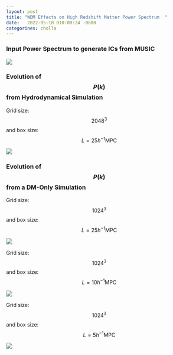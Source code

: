 ```yaml
---
layout: post
title: "WDM Effects on High Redshift Matter Power Spectrum  "
date:   2022-05-10 010:00:24 -0800
categorines: cholla
---
```



### Input Power Spectrum to generate ICs from MUSIC

<img src="{{ site.url }}assets/images/wdm_high_z_pk/input_power_spectrum_wdm.png">



### Evolution of $$P(k)$$ from Hydrodynamical Simulation 


Grid size: $$2048^3$$ and box size: $$L=25 h^{-1}\mathrm{MPC}$$ 

<img src="{{ site.url }}assets/images/wdm_high_z_pk/flux_ps_2048_hydro_log.png">



### Evolution of $$P(k)$$ from a DM-Only Simulation 

Grid size: $$1024^3$$ and box size: $$L=25 h^{-1}\mathrm{MPC}$$ 

<img src="{{ site.url }}assets/images/wdm_high_z_pk/flux_ps_1024_25Mpc_dmo_log.png">



Grid size: $$1024^3$$ and box size: $$L=10 h^{-1}\mathrm{MPC}$$ 

<img src="{{ site.url }}assets/images/wdm_high_z_pk/flux_ps_1024_10Mpc_dmo_log.png">


Grid size: $$1024^3$$ and box size: $$L=5 h^{-1}\mathrm{MPC}$$ 

<img src="{{ site.url }}assets/images/wdm_high_z_pk/flux_ps_1024_5Mpc_dmo_log.png">

